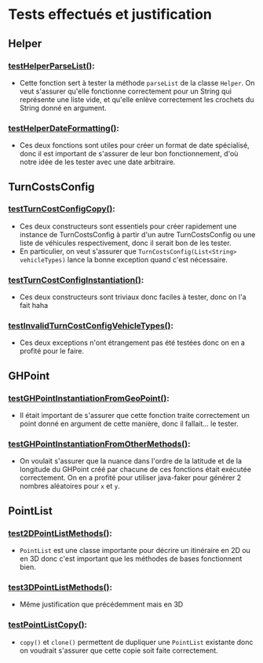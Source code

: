# Tests effectués et justification

## Helper
### [testHelperParseList()](https://github.com/NathanRazaf/graphhopper-tests/blob/fdf65d81fcbe16a23f93907e6b9500f02deda6bf/web-api/src/test/java/com/graphhopper/GraphHopperWebApiNewUnitTests.java#L31-#L49):
- Cette fonction sert à tester la méthode `parseList` de la classe `Helper`. On veut s'assurer qu'elle fonctionne correctement pour un String qui représente une liste vide, et qu'elle enlève correctement les crochets du String donné en argument.

### [testHelperDateFormatting()](https://github.com/NathanRazaf/graphhopper-tests/blob/fdf65d81fcbe16a23f93907e6b9500f02deda6bf/web-api/src/test/java/com/graphhopper/GraphHopperWebApiNewUnitTests.java#L58-#72):
- Ces deux fonctions sont utiles pour créer un format de date spécialisé, donc il est important de s'assurer de leur bon fonctionnement, d'où notre idée de les tester avec une date arbitraire.

## TurnCostsConfig

### [testTurnCostConfigCopy()](https://github.com/NathanRazaf/graphhopper-tests/blob/fdf65d81fcbe16a23f93907e6b9500f02deda6bf/web-api/src/test/java/com/graphhopper/GraphHopperWebApiNewUnitTests.java#L80-#L87):
- Ces deux constructeurs sont essentiels pour créer rapidement une instance de TurnCostsConfig à partir d'un autre TurnCostsConfig ou une liste de véhicules respectivement, donc il serait bon de les tester.
- En particulier, on veut s'assurer que `TurnCostsConfig(List<String> vehicleTypes)` lance la bonne exception quand c'est nécessaire.

### [testTurnCostConfigInstantiation()](https://github.com/NathanRazaf/graphhopper-tests/blob/fdf65d81fcbe16a23f93907e6b9500f02deda6bf/web-api/src/test/java/com/graphhopper/GraphHopperWebApiNewUnitTests.java#L95-#L103):
- Ces deux constructeurs sont triviaux donc faciles à tester, donc on l'a fait haha

### [testInvalidTurnCostConfigVehicleTypes()](https://github.com/NathanRazaf/graphhopper-tests/blob/fdf65d81fcbe16a23f93907e6b9500f02deda6bf/web-api/src/test/java/com/graphhopper/GraphHopperWebApiNewUnitTests.java#L111-#L126):
- Ces deux exceptions n'ont étrangement pas été testées donc on en a profité pour le faire.

## GHPoint
### [testGHPointInstantiationFromGeoPoint()](https://github.com/NathanRazaf/graphhopper-tests/blob/fdf65d81fcbe16a23f93907e6b9500f02deda6bf/web-api/src/test/java/com/graphhopper/GraphHopperWebApiNewUnitTests.java#L134-#L146):
- Il était important de s'assurer que cette fonction traite correctement un point donné en argument de cette manière, donc il fallait... le tester.

### [testGHPointInstantiationFromOtherMethods()](https://github.com/NathanRazaf/graphhopper-tests/blob/fdf65d81fcbe16a23f93907e6b9500f02deda6bf/web-api/src/test/java/com/graphhopper/GraphHopperWebApiNewUnitTests.java#L154-#L164):
- On voulait s'assurer que la nuance dans l'ordre de la latitude et de la longitude du GHPoint créé par chacune de ces fonctions était exécutée correctement. On en a profité pour utiliser java-faker pour générer 2 nombres aléatoires pour `x` et `y`.

## PointList
### [test2DPointListMethods()](https://github.com/NathanRazaf/graphhopper-tests/blob/fdf65d81fcbe16a23f93907e6b9500f02deda6bf/web-api/src/test/java/com/graphhopper/GraphHopperWebApiNewUnitTests.java#L172-#189):
- `PointList` est une classe importante pour décrire un itinéraire en 2D ou en 3D donc c'est important que les méthodes de bases fonctionnent bien.

### [test3DPointListMethods()](https://github.com/NathanRazaf/graphhopper-tests/blob/fdf65d81fcbe16a23f93907e6b9500f02deda6bf/web-api/src/test/java/com/graphhopper/GraphHopperWebApiNewUnitTests.java#L198-#L221):
- Même justification que précédemment mais en 3D

### [testPointListCopy()](https://github.com/NathanRazaf/graphhopper-tests/blob/fdf65d81fcbe16a23f93907e6b9500f02deda6bf/web-api/src/test/java/com/graphhopper/GraphHopperWebApiNewUnitTests.java#L229-#248):
- `copy()` et `clone()` permettent de dupliquer une `PointList` existante donc on voudrait s'assurer que cette copie soit faite correctement.

